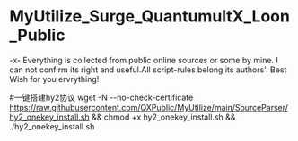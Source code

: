 # MyUtilize_Surge_QuantumultX_Loon_Public
-x- Everything is collected from public online sources or some by mine. I can not confirm its right and useful.All script-rules belong its authors'. Best Wish for you ervrything!

#一键搭建hy2协议
wget -N --no-check-certificate https://raw.githubusercontent.com/QXPublic/MyUtilize/main/SourceParser/hy2_onekey_install.sh && chmod +x hy2_onekey_install.sh && ./hy2_onekey_install.sh
